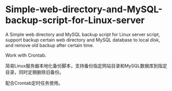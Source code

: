 # Simple-web-directory-and-MySQL-backup-script-for-Linux-server
A Simple web directory and MySQL backup script for Linux server script, support backup certain web directory and MySQL database to local disk, and remove old backup after certain time.

Work with Crontab.


简易Linux服务器本地化备份脚本，支持备份指定网站目录和MySQL数据库到指定目录，同时定期删除旧备份。

配合Crontab定时任务使用。
